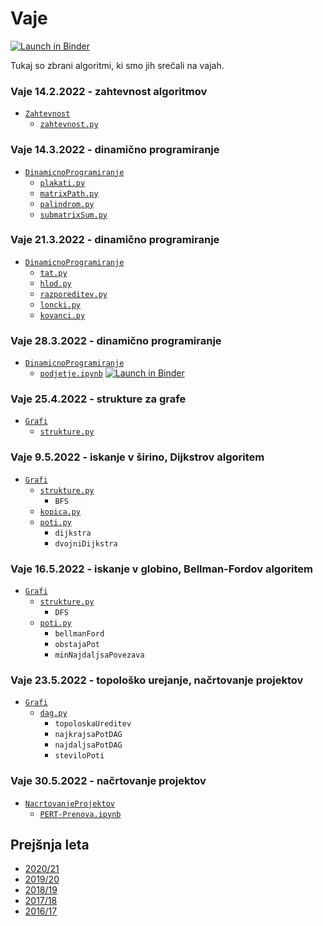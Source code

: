 # Vaje

[![Launch in Binder](https://mybinder.org/badge.svg)](https://mybinder.org/v2/gh/jaanos/operacijske-raziskave/master?labpath=vaje/)

Tukaj so zbrani algoritmi, ki smo jih srečali na vajah.

### Vaje 14.2.2022 - zahtevnost algoritmov

* [`Zahtevnost`](Zahtevnost/)
    - [`zahtevnost.py`](Zahtevnost/zahtevnost.py)

### Vaje 14.3.2022 - dinamično programiranje

* [`DinamicnoProgramiranje`](DinamicnoProgramiranje/)
    - [`plakati.py`](DinamicnoProgramiranje/plakati.py)
    - [`matrixPath.py`](DinamicnoProgramiranje/matrixPath.py)
    - [`palindrom.py`](DinamicnoProgramiranje/palindrom.py)
    - [`submatrixSum.py`](DinamicnoProgramiranje/submatrixSum.py)

### Vaje 21.3.2022 - dinamično programiranje

* [`DinamicnoProgramiranje`](DinamicnoProgramiranje/)
    - [`tat.py`](DinamicnoProgramiranje/tat.py)
    - [`hlod.py`](DinamicnoProgramiranje/hlod.py)
    - [`razporeditev.py`](DinamicnoProgramiranje/razporeditev.py)
    - [`loncki.py`](DinamicnoProgramiranje/loncki.py)
    - [`kovanci.py`](DinamicnoProgramiranje/kovanci.py)

### Vaje 28.3.2022 - dinamično programiranje

* [`DinamicnoProgramiranje`](DinamicnoProgramiranje/)
    - [`podjetje.ipynb`](DinamicnoProgramiranje/podjetje.ipynb) [![Launch in Binder](https://mybinder.org/badge.svg)](https://mybinder.org/v2/gh/jaanos/operacijske-raziskave/master?labpath=vaje/DinamicnoProgramiranje/podjetje.ipynb)

### Vaje 25.4.2022 - strukture za grafe

* [`Grafi`](Grafi/)
    - [`strukture.py`](Grafi/strukture.py)

### Vaje 9.5.2022 - iskanje v širino, Dijkstrov algoritem

* [`Grafi`](Grafi/)
    - [`strukture.py`](Grafi/strukture.py)
        + `BFS`
    - [`kopica.py`](Grafi/kopica.py)
    - [`poti.py`](Grafi/poti.py)
        + `dijkstra`
        + `dvojniDijkstra`

### Vaje 16.5.2022 - iskanje v globino, Bellman-Fordov algoritem

* [`Grafi`](Grafi/)
    - [`strukture.py`](Grafi/strukture.py)
        + `DFS`
    - [`poti.py`](Grafi/poti.py)
        + `bellmanFord`
        + `obstajaPot`
        + `minNajdaljsaPovezava`

### Vaje 23.5.2022 - topološko urejanje, načrtovanje projektov

* [`Grafi`](Grafi/)
    - [`dag.py`](Grafi/dag.py)
        + `topoloskaUreditev`
        + `najkrajsaPotDAG`
        + `najdaljsaPotDAG`
        + `steviloPoti`

### Vaje 30.5.2022 - načrtovanje projektov

* [`NacrtovanjeProjektov`](NacrtovanjeProjektov/)
    - [`PERT-Prenova.ipynb`](NacrtovanjeProjektov/PERT-Prenova.ipynb)

## Prejšnja leta

* [2020/21](arhiv.md#202021)
* [2019/20](arhiv.md#201920)
* [2018/19](arhiv.md#201819)
* [2017/18](arhiv.md#201718)
* [2016/17](arhiv.md#201617)
